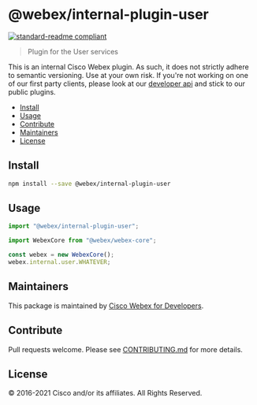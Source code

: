# @webex/internal-plugin-user

[![standard-readme compliant](https://img.shields.io/badge/readme%20style-standard-brightgreen.svg?style=flat-square)](https://github.com/RichardLitt/standard-readme)

> Plugin for the User services

This is an internal Cisco Webex plugin. As such, it does not strictly adhere to
semantic versioning. Use at your own risk. If you're not working on one of our
first party clients, please look at our
[developer api](https://developer.webex.com/) and stick to our public plugins.

- [Install](#install)
- [Usage](#usage)
- [Contribute](#contribute)
- [Maintainers](#maintainers)
- [License](#license)

## Install

```bash
npm install --save @webex/internal-plugin-user
```

## Usage

```js
import "@webex/internal-plugin-user";

import WebexCore from "@webex/webex-core";

const webex = new WebexCore();
webex.internal.user.WHATEVER;
```

## Maintainers

This package is maintained by
[Cisco Webex for Developers](https://developer.webex.com/).

## Contribute

Pull requests welcome. Please see
[CONTRIBUTING.md](https://github.com/webex/webex-js-sdk/blob/master/CONTRIBUTING.md)
for more details.

## License

© 2016-2021 Cisco and/or its affiliates. All Rights Reserved.
